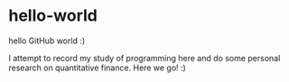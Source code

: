 # hello-world
hello GitHub world :)

I attempt to record my study of programming here and do some personal research on quantitative finance.
Here we go! :)
